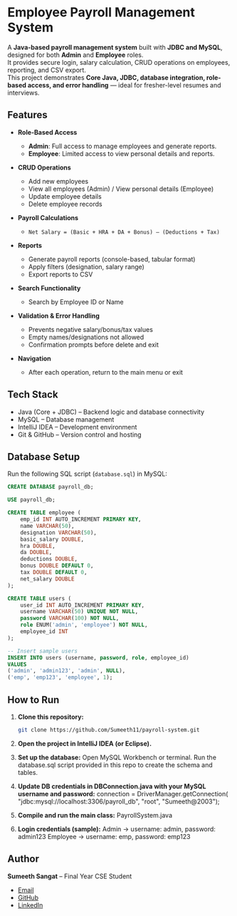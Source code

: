 # Employee Payroll Management System

A **Java-based payroll management system** built with **JDBC and MySQL**, designed for both **Admin** and **Employee** roles.  
It provides secure login, salary calculation, CRUD operations on employees, reporting, and CSV export.  
This project demonstrates **Core Java, JDBC, database integration, role-based access, and error handling** — ideal for fresher-level resumes and interviews.  



## Features

- **Role-Based Access**
  - **Admin**: Full access to manage employees and generate reports.  
  - **Employee**: Limited access to view personal details and reports.  

- **CRUD Operations**
  - Add new employees  
  - View all employees (Admin) / View personal details (Employee)  
  - Update employee details  
  - Delete employee records  

- **Payroll Calculations**
  - `Net Salary = (Basic + HRA + DA + Bonus) – (Deductions + Tax)`  

- **Reports**
  - Generate payroll reports (console-based, tabular format)  
  - Apply filters (designation, salary range)  
  - Export reports to CSV  

- **Search Functionality**
  - Search by Employee ID or Name  

- **Validation & Error Handling**
  - Prevents negative salary/bonus/tax values  
  - Empty names/designations not allowed  
  - Confirmation prompts before delete and exit  

- **Navigation**
  - After each operation, return to the main menu or exit  



## Tech Stack

- Java (Core + JDBC) – Backend logic and database connectivity  
- MySQL – Database management  
- IntelliJ IDEA – Development environment  
- Git & GitHub – Version control and hosting  




## Database Setup

Run the following SQL script (`database.sql`) in MySQL:

```sql
CREATE DATABASE payroll_db;

USE payroll_db;

CREATE TABLE employee (
    emp_id INT AUTO_INCREMENT PRIMARY KEY,
    name VARCHAR(50),
    designation VARCHAR(50),
    basic_salary DOUBLE,
    hra DOUBLE,
    da DOUBLE,
    deductions DOUBLE,
    bonus DOUBLE DEFAULT 0,
    tax DOUBLE DEFAULT 0,
    net_salary DOUBLE
);

CREATE TABLE users (
    user_id INT AUTO_INCREMENT PRIMARY KEY,
    username VARCHAR(50) UNIQUE NOT NULL,
    password VARCHAR(100) NOT NULL,
    role ENUM('admin', 'employee') NOT NULL,
    employee_id INT
);

-- Insert sample users
INSERT INTO users (username, password, role, employee_id)
VALUES 
('admin', 'admin123', 'admin', NULL),
('emp', 'emp123', 'employee', 1);
```


##  How to Run

1. **Clone this repository:**
   ```bash
   git clone https://github.com/Sumeeth11/payroll-system.git
2. **Open the project in IntelliJ IDEA (or Eclipse).**

3. **Set up the database:**
Open MySQL Workbench or terminal.
Run the database.sql script provided in this repo to create the schema and tables.

4. **Update DB credentials in DBConnection.java with your MySQL username and password:**
connection = DriverManager.getConnection(
    "jdbc:mysql://localhost:3306/payroll_db", "root", "Sumeeth@2003");

5. **Compile and run the main class:**
PayrollSystem.java

6. **Login credentials (sample):**
Admin → username: admin, password: admin123
Employee → username: emp, password: emp123


## Author

**Sumeeth Sangat** – Final Year CSE Student  

-  [Email](mailto:sumeethsangat@gmail.com)  
-  [GitHub](https://github.com/Sumeeth11)  
-  [LinkedIn](https://www.linkedin.com/in/sumeethsangat)  

